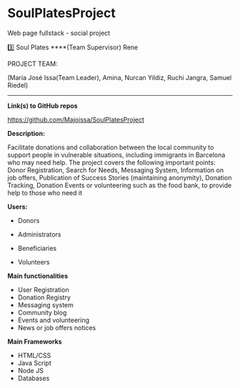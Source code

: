 # SoulPlatesProject

Web page fullstack - social project

3️⃣ Soul Plates
****(Team Supervisor) Rene

PROJECT TEAM:

(María José Issa(Team Leader), Amina, Nurcan Yildiz, Ruchi Jangra, Samuel Riedel)

---

**Link(s) to GitHub repos**

https://github.com/Majoissa/SoulPlatesProject

************************Description:************************

Facilitate donations and collaboration between the local community to support people in vulnerable situations, including immigrants in Barcelona who may need help. The project covers the following important points:
Donor Registration, Search for Needs, Messaging System, Information on job offers, Publication of Success Stories (maintaining anonymity), Donation Tracking, Donation Events or volunteering such as the food bank, to provide help to those who need it

************Users:************

- Donors
- Administrators

- Beneficiaries
- Volunteers

**************************Main functionalities**************************

- User Registration
- Donation Registry
- Messaging system
- Community blog
- Events and volunteering
- News or job offers notices

********************Main Frameworks********************

- HTML/CSS
- Java Script
- Node JS
- Databases
